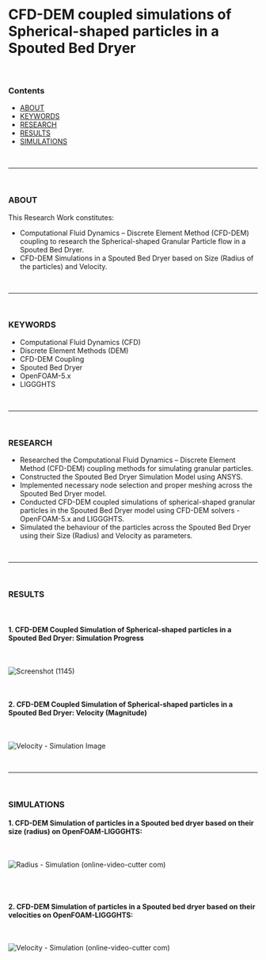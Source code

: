 # CFD-DEM coupled simulations of Spherical-shaped particles in a Spouted Bed Dryer

<br>

### Contents
- [ABOUT](#about)
- [KEYWORDS](#keywords)
- [RESEARCH](#research)
- [RESULTS](#results)
- [SIMULATIONS](#simulations)

<br>
<hr>
<br>

### ABOUT
This Research Work constitutes:
- Computational Fluid Dynamics – Discrete Element Method (CFD-DEM) coupling to research the Spherical-shaped Granular Particle flow in a Spouted Bed Dryer.
- CFD-DEM Simulations in a Spouted Bed Dryer based on Size (Radius of the particles) and Velocity.

<br>
<hr>
<br>

### KEYWORDS
- Computational Fluid Dynamics (CFD)
- Discrete Element Methods (DEM)
- CFD-DEM Coupling
- Spouted Bed Dryer
- OpenFOAM-5.x
- LIGGGHTS

<br>
<hr>
<br>

### RESEARCH
- Researched the Computational Fluid Dynamics – Discrete Element Method (CFD-DEM) coupling methods for simulating granular particles.
- Constructed the Spouted Bed Dryer Simulation Model using ANSYS.
- Implemented necessary node selection and proper meshing across the Spouted Bed Dryer model.
- Conducted CFD-DEM coupled simulations of spherical-shaped granular particles in the Spouted Bed Dryer model using CFD-DEM solvers - OpenFOAM-5.x and LIGGGHTS.
- Simulated the behaviour of the particles across the Spouted Bed Dryer using their Size (Radius) and Velocity as parameters.

<br>
<hr>
<br>

### RESULTS

<br>

#### 1. CFD-DEM Coupled Simulation of Spherical-shaped particles in a Spouted Bed Dryer: Simulation Progress

<br>

![Screenshot (1145)](https://user-images.githubusercontent.com/68963724/119816714-a8f2e180-bf0a-11eb-907a-a75634791b21.png)

<br>

#### 2. CFD-DEM Coupled Simulation of Spherical-shaped particles in a Spouted Bed Dryer: Velocity (Magnitude)

<br>

![Velocity - Simulation Image](https://github.com/user-attachments/assets/04ef77a5-18f8-4cde-824d-7959f61035c7)

<br>
<hr>
<br>

### SIMULATIONS

#### 1. CFD-DEM Simulation of particles in a Spouted bed dryer based on their size (radius) on OpenFOAM-LIGGGHTS:

<br>

![Radius - Simulation (online-video-cutter com)](https://user-images.githubusercontent.com/68963724/119815917-b5c30580-bf09-11eb-8212-fa6155eb0b21.gif)

<br>
<br>

#### 2. CFD-DEM Simulation of particles in a Spouted bed dryer based on their velocities on OpenFOAM-LIGGGHTS:

<br>

![Velocity - Simulation (online-video-cutter com)](https://user-images.githubusercontent.com/68963724/119816001-cf644d00-bf09-11eb-93df-448774994911.gif)
